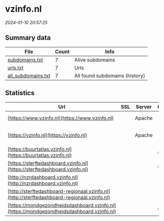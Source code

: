 # vzinfo.nl
*2024-01-10 20:57:25*
## Summary data
| File       | Count | Info |
|------------|-------|------|
|[subdomains.txt](/data/vzinfo.nl/subdomains.txt)|7|Alive subdomains|
|[urls.txt](/data/vzinfo.nl/urls.txt)|7|Urls|
|[all_subdomains.txt](/data/vzinfo.nl/all_subdomains.txt)|7|All found subdomains (history)|
## Statistics
| Url | SSL | Server | Cookie | HSTS | CSP | XFO | XXP | RP | Tech |Title |
|------------|-------|------|------|------|------|------|------|------|------|------|
|[https://www.vzinfo.nl](https://www.vzinfo.nl)| |Apache| |:white_check_mark: | |:white_check_mark: |:white_check_mark: |:white_check_mark: |Apache HTTP Serv...|VZinfo | Volksge...|
|[https://vzinfo.nl](https://vzinfo.nl)| |Apache| |:white_check_mark: | |:white_check_mark: |:white_check_mark: |:white_check_mark: |Apache HTTP Serv...|301 Moved Perman...|
|[https://buurtatlas.vzinfo.nl](https://buurtatlas.vzinfo.nl)| ||:white_check_mark: |:white_check_mark: | | | |:white_check_mark: |Bootstrap:4.6.0...|Home | Buurtatla...|
|[https://sterftedashboard.vzinfo.nl](https://sterftedashboard.vzinfo.nl)| ||:white_check_mark: |:white_check_mark: | | | |:white_check_mark: |Bootstrap:4.6.0...||
|[http://nzrdashboard.vzinfo.nl](http://nzrdashboard.vzinfo.nl)| || | | | | |:white_check_mark: |||
|[http://sterftedashboard-regionaal.vzinfo.nl](http://sterftedashboard-regionaal.vzinfo.nl)| || | | | | |:white_check_mark: |||
|[https://mondgezondheidsdashboard.vzinfo.nl](https://mondgezondheidsdashboard.vzinfo.nl)| ||:white_check_mark: |:white_check_mark: | | | |:white_check_mark: |Bootstrap:5.2.2...||